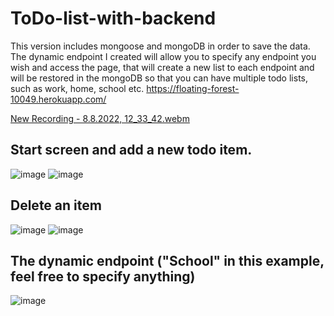 # ToDo-list-with-backend

This version includes mongoose and mongoDB in order to save the data.
The dynamic endpoint I created will allow you to specify any endpoint you wish and access the page, that will create a new list to each endpoint and will be restored in the mongoDB so that you can have multiple todo lists, such as work, home, school etc.
https://floating-forest-10049.herokuapp.com/

[New Recording - 8.8.2022, 12_33_42.webm](https://user-images.githubusercontent.com/85099151/183387528-0a61cc12-5bd9-44dc-8a05-df6a565bfa47.webm)


Start screen and add a new todo item.
--------------------------------------------------------------------------------------------------------------------------------------------------------------------
![image](https://user-images.githubusercontent.com/85099151/182890777-6041589a-ebdb-4ca8-89b3-5ae34949e178.png)
![image](https://user-images.githubusercontent.com/85099151/182891301-035a2321-85cd-42e0-b78f-fdcf63744e28.png)

Delete an item
--------------------------------------------------------------------------------------------------------------------------------------------------------------------

![image](https://user-images.githubusercontent.com/85099151/182891597-0c2a7c1a-a354-4f9f-bf27-4986330663d5.png)
![image](https://user-images.githubusercontent.com/85099151/182891669-209ca52c-ceaf-4ba2-a767-6801c03d9643.png)

The dynamic endpoint ("School" in this example, feel free to specify anything)
--------------------------------------------------------------------------------------------------------------------------------------------------------------------

![image](https://user-images.githubusercontent.com/85099151/183379510-ae3e25c8-fa73-411c-9254-2e7edfef3df2.png)
